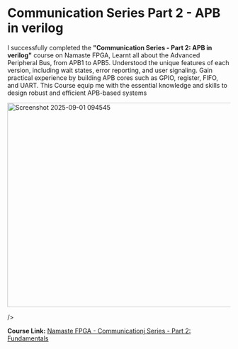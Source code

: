 # Communication Series Part 2 - APB in verilog

I successfully completed the **"Communication Series  - Part 2:
APB in verilog"** course on Namaste FPGA,  Learnt all about the Advanced Peripheral Bus, from APB1 to APB5. Understood the unique features of each version, including wait states, error reporting, and user signaling. Gain practical experience by building APB cores such as GPIO, register, FIFO, and UART. This Course equip me with the essential knowledge and skills to design robust and efficient APB-based systems

<img width="1450" height="462" alt="Screenshot 2025-09-01 094545" src="https://github.com/user-attachments/assets/5ee9f781-20b4-4106-aea2-74ee8174360a" />

/>


**Course Link:** [Namaste FPGA - Communicationj Series - Part 2:
Fundamentals]((https://namaste-fpga.com/courses/preview/52))
